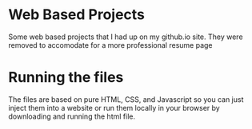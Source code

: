 # Web Based Projects
Some web based projects that I had up on my github.io site. They were removed to accomodate for a more professional resume page

# Running the files
The files are based on pure HTML, CSS, and Javascript so you can just inject them into a website or run them locally in your browser by downloading and running the html file.
